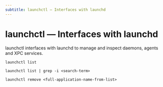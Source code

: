 ```yaml
---
subtitle: launchctl — Interfaces with launchd
---
```


# launchctl — Interfaces with launchd

launchctl interfaces with launchd to manage and inspect daemons, agents and XPC services.

```
launchctl list
```

```
launchctl list | grep -i <search-term>
```

```
launchctl remove <full-application-name-from-list>
```
